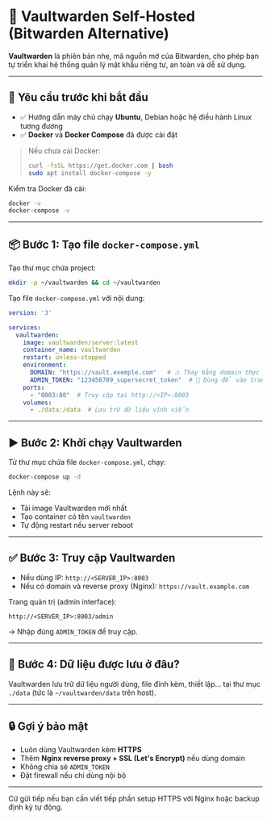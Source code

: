 # 🚀 Vaultwarden Self-Hosted (Bitwarden Alternative)

**Vaultwarden** là phiên bản nhẹ, mã nguồn mở của Bitwarden, cho phép bạn tự triển khai hệ thống quản lý mật khẩu riêng tư, an toàn và dễ sử dụng.

---

## 🧰 Yêu cầu trước khi bắt đầu

- ✅ Hướng dẫn máy chủ chạy **Ubuntu**, Debian hoặc hệ điều hành Linux tương đương
- ✅ **Docker** và **Docker Compose** đã được cài đặt

> Nếu chưa cài Docker:
> ```bash
> curl -fsSL https://get.docker.com | bash
> sudo apt install docker-compose -y
> ```

Kiểm tra Docker đã cài:

```bash
docker -v
docker-compose -v
```

---

## 📦 Bước 1: Tạo file `docker-compose.yml`

Tạo thư mục chứa project:

```bash
mkdir -p ~/vaultwarden && cd ~/vaultwarden
```

Tạo file `docker-compose.yml` với nội dung:

```yaml
version: '3'

services:
  vaultwarden:
    image: vaultwarden/server:latest
    container_name: vaultwarden
    restart: unless-stopped
    environment:
      DOMAIN: "https://vault.exemple.com"   # ⚠️ Thay bằng domain thực tế
      ADMIN_TOKEN: "123456789_supersecret_token"  # 🔐 Dùng để vào trang quản trị
    ports:
      - "8003:80"  # Truy cập tại http://<IP>:8003
    volumes:
      - ./data:/data  # Lưu trữ dữ liệu vĩnh viễn
```

---

## ▶️ Bước 2: Khởi chạy Vaultwarden

Từ thư mục chứa file `docker-compose.yml`, chạy:

```bash
docker-compose up -d
```

Lệnh này sẽ:
- Tải image Vaultwarden mới nhất
- Tạo container có tên `vaultwarden`
- Tự động restart nếu server reboot

---

## ✅ Bước 3: Truy cập Vaultwarden

- Nếu dùng IP: `http://<SERVER_IP>:8003`
- Nếu có domain và reverse proxy (Nginx): `https://vault.example.com`

Trang quản trị (admin interface):

```plaintext
http://<SERVER_IP>:8003/admin
```

→ Nhập đúng `ADMIN_TOKEN` để truy cập.

---

## 💾 Bước 4: Dữ liệu được lưu ở đâu?

Vaultwarden lưu trữ dữ liệu người dùng, file đính kèm, thiết lập… tại thư mục `./data` (tức là `~/vaultwarden/data` trên host).

---

## 🔒 Gợi ý bảo mật

- Luôn dùng Vaultwarden kèm **HTTPS**
- Thêm **Nginx reverse proxy + SSL (Let's Encrypt)** nếu dùng domain
- Không chia sẻ `ADMIN_TOKEN`
- Đặt firewall nếu chỉ dùng nội bộ

---

Cứ gửi tiếp nếu bạn cần viết tiếp phần setup HTTPS với Nginx hoặc backup định kỳ tự động.

